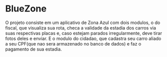 # BlueZone
O projeto consiste em um aplicativo de Zona Azul com dois modulos, o do fiscal, que visualiza sua rota, checa a validade da estadia dos carros via suas respectivas placas e, caso estejam parados irregularmente, deve tirar fotos deles e enviar. E o modulo do cidadao, que cadastra seu carro aliado a seu CPF(que nao sera armazenado no banco de dados) e faz o pagamento de sua estadia.
